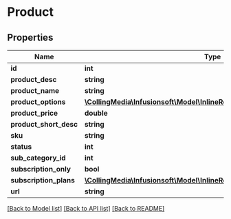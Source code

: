 # Product

## Properties
Name | Type | Description | Notes
------------ | ------------- | ------------- | -------------
**id** | **int** |  | [optional] 
**product_desc** | **string** |  | [optional] 
**product_name** | **string** |  | [optional] 
**product_options** | [**\CollingMedia\Infusionsoft\Model\InlineResponse20012ProductOptions[]**](InlineResponse20012ProductOptions.md) |  | [optional] 
**product_price** | **double** |  | [optional] 
**product_short_desc** | **string** |  | [optional] 
**sku** | **string** |  | [optional] 
**status** | **int** |  | [optional] 
**sub_category_id** | **int** |  | [optional] 
**subscription_only** | **bool** |  | [optional] 
**subscription_plans** | [**\CollingMedia\Infusionsoft\Model\InlineResponse20012SubscriptionPlans[]**](InlineResponse20012SubscriptionPlans.md) |  | [optional] 
**url** | **string** |  | [optional] 

[[Back to Model list]](../README.md#documentation-for-models) [[Back to API list]](../README.md#documentation-for-api-endpoints) [[Back to README]](../README.md)


